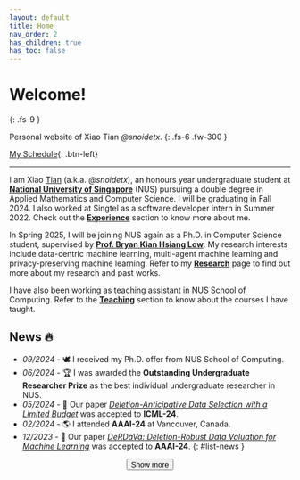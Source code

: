 ```yaml
---
layout: default
title: Home
nav_order: 2
has_children: true
has_toc: false
---
```


# Welcome!
{: .fs-9 }

Personal website of Xiao Tian *@snoidetx*.
{: .fs-6 .fw-300 }

[My Schedule](./home/schedule){: .btn-left}

---

I am Xiao <u>Tian</u> (a.k.a. *@snoidetx*), an honours year undergraduate student at [**National University of Singapore**](https://nus.edu.sg/) (NUS) pursuing a double degree in Applied Mathematics and Computer Science. I will be graduating in Fall 2024. I also worked at Singtel as a software developer intern in Summer 2022. Check out the [**Experience**](./experience/) section to know more about me.

In Spring 2025, I will be joining NUS again as a Ph.D. in Computer Science student, supervised by [**Prof. Bryan Kian Hsiang Low**](https://www.comp.nus.edu.sg/cs/people/lowkh/). My research interests include data-centric machine learning, multi-agent machine learning and privacy-preserving machine learning. Refer to my [**Research**](./research/) page to find out more about my research and past works.

I have also been working as teaching assistant in NUS School of Computing. Refer to the [**Teaching**](./teaching/) section to know about the courses I have taught.

## News 🔥

- *09/2024* - 🕊️ I received my Ph.D. offer from NUS School of Computing.
- *06/2024* - 🏆 I was awarded the **Outstanding Undergraduate Researcher Prize** as the best individual undergraduate researcher in NUS.
- *05/2024* - 🎉 Our paper [*Deletion-Anticipative Data Selection with a Limited Budget*](./research/deletion-anticipative-data.md) was accepted to **ICML-24**.
- *02/2024* - 🌎 I attended **AAAI-24** at Vancouver, Canada.
- *12/2023* - 🎉 Our paper [*DeRDaVa: Deletion-Robust Data Valuation for Machine Learning*](./research/derdava-deletion-robust.md) was accepted to **AAAI-24**.
{: #list-news }

<div style="display: flex; justify-content: center; align-items: center;">
  <button id="list-news-btn" class="list-news-btn">Show more</button>
</div>

<script>{% include js/home/control_news_list.js %}</script>
